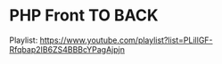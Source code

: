 # PHP Front TO BACK

Playlist: https://www.youtube.com/playlist?list=PLillGF-Rfqbap2IB6ZS4BBBcYPagAjpjn